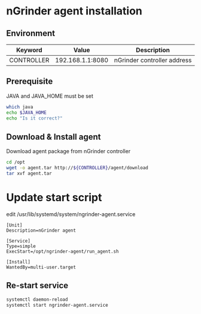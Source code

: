 # nGrinder agent installation

## Environment

Keyword     |   Value               | Description
----        |   ----                | ----
CONTROLLER  | 192.168.1.1:8080      | nGrinder controller address

## Prerequisite

JAVA and JAVA_HOME must be set

~~~bash
which java
echo $JAVA_HOME
echo "Is it correct?"
~~~

## Download & Install agent 

Download agent package from nGrinder controller

~~~bash
cd /opt
wget -o agent.tar http://${CONTROLLER}/agent/download
tar xvf agent.tar
~~~

# Update start script

edit /usr/lib/systemd/system/ngrinder-agent.service

~~~text
[Unit]
Description=nGrinder agent

[Service]
Type=simple
ExecStart=/opt/ngrinder-agent/run_agent.sh

[Install]
WantedBy=multi-user.target
~~~

## Re-start service

~~~bash
systemctl daemon-reload
systemctl start ngrinder-agent.service
~~~


